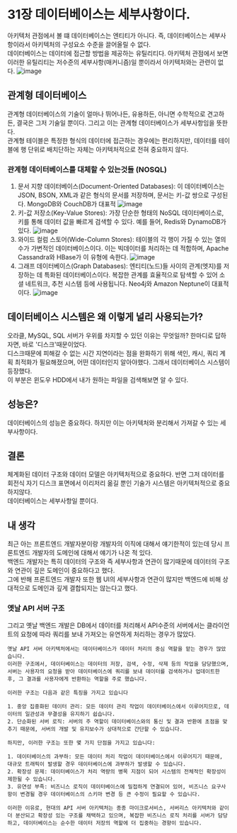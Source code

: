 # 31장 데이터베이스는 세부사항이다.
아키텍처 관점에서 볼 떄 데이터베이스는 엔티티가 아니다. 즉, 데이터베이스는 세부사항이라서 아키텍처의 구성요소 수준을 끌어올릴 수 없다.<br>
데이터베이스는 데이터에 접근할 방법을 제공하는 유틸리티다. 아키텍처 관점에서 보면 이러한 유틸리티는 저수준의 세부사항(매커니즘)일 뿐이라서 아키텍처와는 관련이 없다.
![image](https://github.com/FrontendStudySeoul/cleanArchitecture/assets/103626175/04dbbf72-f5bb-44e6-a4c5-eccf1030c438)

## 관계형 데이터베이스
관계형 데이터베이스의 기술이 얼마나 뛰어나든, 유용하든, 아니면 수학적으로 견고하든, 결국은 그저 기술일 뿐이다. 그리고 이는 관계형 데이터베이스가 세부사항임을 뜻한다.
<br>
관계형 테이블은 특정한 형식의 데이터에 접근하는 경우에는 편리하지만, 데이터를 테이블에 행 단위로 배치단하는 자체는 아키텍처적으로 전혀 중요하지 않다.
### 관계형 데이터베이스를 대체할 수 있는것들 (NOSQL)
1. 문서 지향 데이터베이스(Document-Oriented Databases): 이 데이터베이스는 JSON, BSON, XML과 같은 형식의 문서를 저장하며, 문서는 키-값 쌍으로 구성된다. MongoDB와 CouchDB가 대표적
![image](https://github.com/FrontendStudySeoul/cleanArchitecture/assets/103626175/b2e632f7-63c6-4aa2-9a08-438b1bcb2ae0)
2. 키-값 저장소(Key-Value Stores): 가장 단순한 형태의 NoSQL 데이터베이스로, 키를 통해 데이터 값을 빠르게 검색할 수 있다. 예를 들어, Redis와 DynamoDB가 있다.
![image](https://github.com/FrontendStudySeoul/cleanArchitecture/assets/103626175/0cb673b1-25d4-46a4-a037-882a7a26573f)
3. 와이드 컬럼 스토어(Wide-Column Stores): 테이블의 각 행이 가질 수 있는 열의 수가 가변적인 데이터베이스이다. 이는 빅데이터를 처리하는 데 적합하며, Apache Cassandra와 HBase가 이 유형에 속한다.
![image](https://github.com/FrontendStudySeoul/cleanArchitecture/assets/103626175/9b150f3e-742a-4b71-aa36-6c9d2dc518a5)
4. 그래프 데이터베이스(Graph Databases): 엔티티(노드)들 사이의 관계(엣지)를 저장하는 데 특화된 데이터베이스이다. 복잡한 관계를 효율적으로 탐색할 수 있어 소셜 네트워크, 추천 시스템 등에 사용됩니다. Neo4j와 Amazon Neptune이 대표적이다.
![image](https://github.com/FrontendStudySeoul/cleanArchitecture/assets/103626175/28b4ffa4-94db-4cbe-806e-a10424d9fa73)

## 데이터베이스 시스템은 왜 이렇게 널리 사용되는가?
오라클, MySQL, SQL 서버가 우위를 차지할 수 있던 이유는 무엇일까? 한마디로 답하자면, 바로 '디스크'때문이었다.<br>
디스크때문에 피해갈 수 없는 시간 지연이라는 점을 완화하기 위해 색인, 캐시, 쿼리 계획 최적화가 필요해졌으며, 어떤 데이터인지 알아야했다. 그래서 데이터베이스 시스템이 등장했다.<br>
이 부분은 윈도우 HDD에서 내가 원하는 파일을 검색해보면 알 수 있다.

## 성능은?
데이터베이스의 성능은 중요하다. 하지만 이는 아키텍처와 분리해서 가져갈 수 있는 세부사항이다.

## 결론
체계화된 데이터 구조와 데이터 모델은 아키텍처적으로 중요하다. 반면 그저 데이터를 회전식 자기 디스크 표면에서 이리저리 옮길 뿐인 기술가 시스템은 아키텍처적으로 중요하지않다.<br>
데이터베이스는 세부사항일 뿐이다.

## 내 생각
최근 아는 프론트엔드 개발자분이랑 개발자의 이직에 대해서 얘기한적이 있는데 당시 프론트엔드 개발자의 도메인에 대해서 얘기가 나온 적 있다.<br>
백엔드 개발자는 특히 데이터의 구조와 즉 세부사항과 연관이 많기때문에 데이터의 구조와 연관이 깊은 도메인이 중요하다고 했다.<br>
그에 반해 프론트엔드 개발자 또한 웹 UI의 세부사항과 연관이 많지만 백엔드에 비해 상대적으로 도메인과 깊게 결합되지는 않는다고 했다.
### 옛날 API 서버 구조
그리고 옛날 백엔드 개발은 DB에서 데이터를 처리해서 API수준의 서버에서는 클라이언트의 요청에 따라 쿼리를 보내 가져오는 유연하게 처리하는 경우가 많았다.<br>
```
옛날 API 서버 아키텍처에서는 데이터베이스가 데이터 처리의 중심 역할을 맡는 경우가 많았습니다.
이러한 구조에서, 데이터베이스는 데이터의 저장, 검색, 수정, 삭제 등의 작업을 담당했으며, 서버는 사용자의 요청을 받아 데이터베이스에 쿼리를 보내 데이터를 검색하거나 업데이트한 후, 그 결과를 사용자에게 반환하는 역할을 주로 했습니다.

이러한 구조는 다음과 같은 특징을 가지고 있습니다

1. 중앙 집중화된 데이터 관리: 모든 데이터 관리 작업이 데이터베이스에서 이루어지므로, 데이터의 일관성과 무결성을 유지하기 쉽습니다.
2. 단순화된 서버 로직: 서버의 주 역할이 데이터베이스와의 통신 및 결과 반환에 초점을 맞추기 때문에, 서버의 개발 및 유지보수가 상대적으로 간단할 수 있습니다.

하지만, 이러한 구조는 또한 몇 가지 단점을 가지고 있습니다:

1. 데이터베이스의 과부하: 모든 데이터 처리 작업이 데이터베이스에서 이루어지기 때문에, 대규모 트래픽이 발생할 경우 데이터베이스에 과부하가 발생할 수 있습니다.
2. 확장성 문제: 데이터베이스가 처리 역량의 병목 지점이 되어 시스템의 전체적인 확장성이 제한될 수 있습니다.
3. 유연성 부족: 비즈니스 로직이 데이터베이스에 밀접하게 연결되어 있어, 비즈니스 요구사항이 변경될 경우 데이터베이스의 스키마 변경 등 큰 수정이 필요할 수 있습니다.

이러한 이유로, 현대의 API 서버 아키텍처는 종종 마이크로서비스, 서버리스 아키텍처와 같이 더 분산되고 확장성 있는 구조를 채택하고 있으며, 복잡한 비즈니스 로직 처리를 서버가 담당하고, 데이터베이스는 순수한 데이터 저장의 역할에 더 집중하는 경향이 있습니다.
```
